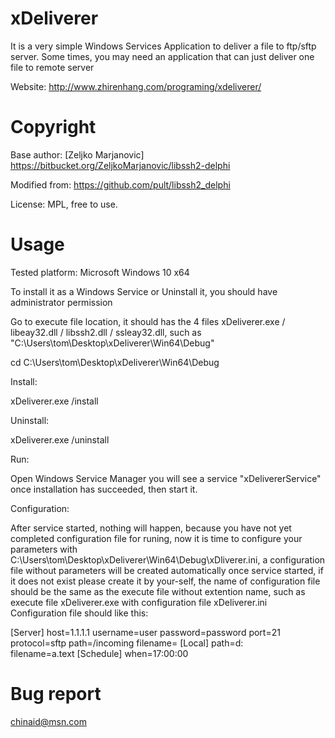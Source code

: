 # xDeliverer
It is a very simple Windows Services Application to deliver a file to ftp/sftp server. Some times, you may need an application that can just deliver one file to remote server

Website: http://www.zhirenhang.com/programing/xdeliverer/

# Copyright
Base author: [Zeljko Marjanovic] https://bitbucket.org/ZeljkoMarjanovic/libssh2-delphi

Modified from: https://github.com/pult/libssh2_delphi

License: MPL, free to use.

# Usage
Tested platform: Microsoft Windows 10 x64

To install it as a Windows Service or Uninstall it, you should have administrator permission

Go to execute file location, it should has the 4 files xDeliverer.exe / libeay32.dll / libssh2.dll / ssleay32.dll, such as "C:\Users\tom\Desktop\xDeliverer\Win64\Debug"

cd C:\Users\tom\Desktop\xDeliverer\Win64\Debug

Install:

xDeliverer.exe /install

Uninstall:

xDeliverer.exe /uninstall

Run:

Open Windows Service Manager you will see a service "xDelivererService" once installation has succeeded, then start it.

Configuration:

After service started, nothing will happen, because you have not yet completed configuration file for runing, now it is time to configure your parameters with C:\Users\tom\Desktop\xDeliverer\Win64\Debug\xDliverer.ini, a configuration file without parameters will be created automatically once service started, if it does not exist please create it by your-self, the name of configuration file should be the same as the execute file without extention name, such as execute file xDeliverer.exe with configuration file xDeliverer.ini
Configuration file should like this:

[Server]
host=1.1.1.1
username=user
password=password
port=21
protocol=sftp
path=/incoming
filename=
[Local]
path=d:\
filename=a.text
[Schedule]
when=17:00:00

# Bug report
chinaid@msn.com
